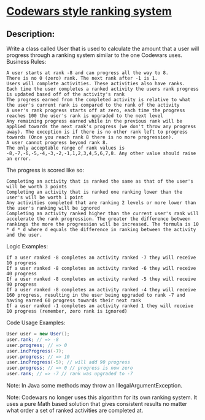 # [Codewars style ranking system](https://www.codewars.com/kata/51fda2d95d6efda45e00004e)

## Description:

Write a class called User that is used to calculate the amount that a user will progress through a ranking system similar to the one Codewars uses.
Business Rules:

    A user starts at rank -8 and can progress all the way to 8.
    There is no 0 (zero) rank. The next rank after -1 is 1.
    Users will complete activities. These activities also have ranks.
    Each time the user completes a ranked activity the users rank progress is updated based off of the activity's rank
    The progress earned from the completed activity is relative to what the user's current rank is compared to the rank of the activity
    A user's rank progress starts off at zero, each time the progress reaches 100 the user's rank is upgraded to the next level
    Any remaining progress earned while in the previous rank will be applied towards the next rank's progress (we don't throw any progress away). The exception is if there is no other rank left to progress towards (Once you reach rank 8 there is no more progression).
    A user cannot progress beyond rank 8.
    The only acceptable range of rank values is -8,-7,-6,-5,-4,-3,-2,-1,1,2,3,4,5,6,7,8. Any other value should raise an error.

The progress is scored like so:

    Completing an activity that is ranked the same as that of the user's will be worth 3 points
    Completing an activity that is ranked one ranking lower than the user's will be worth 1 point
    Any activities completed that are ranking 2 levels or more lower than the user's ranking will be ignored
    Completing an activity ranked higher than the current user's rank will accelerate the rank progression. The greater the difference between rankings the more the progression will be increased. The formula is 10 * d * d where d equals the difference in ranking between the activity and the user.

Logic Examples:

    If a user ranked -8 completes an activity ranked -7 they will receive 10 progress
    If a user ranked -8 completes an activity ranked -6 they will receive 40 progress
    If a user ranked -8 completes an activity ranked -5 they will receive 90 progress
    If a user ranked -8 completes an activity ranked -4 they will receive 160 progress, resulting in the user being upgraded to rank -7 and having earned 60 progress towards their next rank
    If a user ranked -1 completes an activity ranked 1 they will receive 10 progress (remember, zero rank is ignored)

Code Usage Examples:

```java
User user = new User();
user.rank; // => -8
user.progress; // => 0
user.incProgress(-7);
user.progress; // => 10
user.incProgress(-5); // will add 90 progress
user.progress; // => 0 // progress is now zero
user.rank; // => -7 // rank was upgraded to -7
```

Note: In Java some methods may throw an IllegalArgumentException.

Note: Codewars no longer uses this algorithm for its own ranking system. It uses a pure Math based solution that gives consistent results no matter what order a set of ranked activities are completed at.
